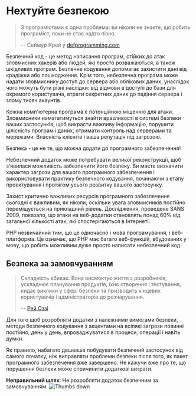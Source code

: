 # Нехтуйте безпекою #

> З програмістами є одна проблема: ви ніколи не знаєте, що робить програміст, поки не стає надто пізно.
>
> -- Сеймур Крей у [defprogramming.com](http://www.defprogramming.com/q/6e61ae30a855/)

Безпечний код - це метод написання програм, стійких до атак зловмисних хакерів або людей, які просто розважаються, а також шкідливих програм. Безпечне кодування допомагає захистити дані від крадіжки або пошкодження. Крім того, небезпечна програма може надати зловмиснику доступ до сервера або облікових даних, унаслідок чого можуть бути різні наслідки: від відмови в доступі до бази для окремого користувача, втрати секретних даних до падіння сервера і злому тисяч акаунтів.

Кожна комп'ютерна програма є потенційною мішенню для атаки. Зловмисники намагатимуться знайти вразливості в системі безпеки ваших застосунків, щоб викрасти важливу інформацію, порушити цілісність програм і даних, отримати контроль над серверами та мережами. Власність клієнтів і ваша репутація під загрозою.

Безпека - це не те, що можна додати до програмного забезпечення!

Небезпечний додаток може потребувати великої реконструкції, щоб з'явилася можливість забезпечити його безпеку. Ви маєте визначити характер загрози для вашого програмного забезпечення і використовувати практику безпечного кодування, починаючи з етапу проєктування і протягом усього розвитку вашого застосунку.

Захист критично важливих ресурсів програмного забезпечення сьогодні є важливим, як ніколи, оскільки увага зловмисників постійно переміщується на прикладний рівень. Дослідження, проведене SANS 2009, показало, що атаки на веб-додатки становлять понад 60% від загальної кількості атак, які спостерігаються в Інтернеті.

PHP незвичайний тим, що це одночасно і мова програмування, і веб-платформа. Це означає, що PHP має багато веб-функцій, вбудованих у мову, що робить можливим дуже просто написати небезпечний код.

## Безпека за замовчуванням ##

> Складність вбиває. Вона висмоктує життя з розробників, ускладнює планування продуктів, їхнє створення і тестування, кидає виклики у сфері безпеки та призводить кінцевих користувачів і адміністраторів до розчарування.
>
> -- [Рей Оззi](www.azquotes.com/quote/585933)

Для того щоб розробляти додатки з належними вимогами безпеки, методи безпечного кодування з акцентами на всілякі загрози повинні постійно, день у день, впроваджуватися в процеси, операції і навіть думки.

Як правило, набагато дешевше побудувати безпечний застосунок від самого початку, ніж виправляти проблеми безпеки після того, як пакет програмного забезпечення вже завершено. Не кажучи вже про те, що порушення безпеки може спричинити додаткові витрати.

**Неправильний шлях**: Не розробляти додаток безпечним за замовчуванням. ![Thumbs down](/img/thumbs-down.png)
